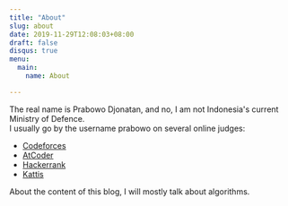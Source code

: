 ```yaml
---
title: "About"
slug: about
date: 2019-11-29T12:08:03+08:00
draft: false
disqus: true
menu:
  main:
    name: About

---
```



The real name is Prabowo Djonatan, and no, I am not Indonesia's current Ministry of Defence. \
I usually go by the username prabowo on several online judges:

- [Codeforces](https://codeforces.com/profile/Prabowo)
- [AtCoder](https://atcoder.jp/users/prabowo)
- [Hackerrank](https://www.hackerrank.com/Prabowo)
- [Kattis](https://open.kattis.com/users/prabowo)

About the content of this blog, I will mostly talk about algorithms.
